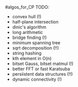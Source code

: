#algos_for_CP
TODO:
* convex hull (!)
* half-plane intersection
* dinic's algorithm
* long arithmetic
* bridge finding (!)
* minimum spanning tree
* sqrt decomposition (!!)
* string hashing
* kth element in O(n)
* bitset Gauss, bitset matmul (!)
* better FFT or fast Karatsuba
* persiistent data structures (!!)
* dynamic connectivity (!)
